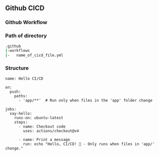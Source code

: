 ## Github CICD
### Github Workflow
### Path of directory
```bash
.github
|-workflows
|-   name_of_cicd_file.yml
```
### Structure
```
name: Hello CI/CD

on:
  push:
    paths:
      - 'app/**'  # Run only when files in the 'app' folder change

jobs:
  say-hello:
    runs-on: ubuntu-latest
    steps:
      - name: Checkout code
        uses: actions/checkout@v4

      - name: Print a message
        run: echo "Hello, CI/CD! 🚀 - Only runs when files in 'app/' change."
```
